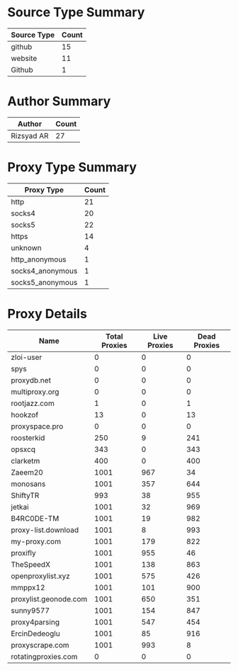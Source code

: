 # Source Type Summary

| Source Type | Count |
|-------------|-------|
| github | 15 |
| website | 11 |
| Github | 1 |


# Author Summary

| Author | Count |
|--------|-------|
| Rizsyad AR | 27 |


# Proxy Type Summary

| Proxy Type | Count |
|------------|-------|
| http | 21 |
| socks4 | 20 |
| socks5 | 22 |
| https | 14 |
| unknown | 4 |
| http_anonymous | 1 |
| socks4_anonymous | 1 |
| socks5_anonymous | 1 |


# Proxy Details

| Name | Total Proxies | Live Proxies | Dead Proxies |
|------|---------------|--------------|---------------|
| zloi-user | 0 | 0 | 0 |
| spys | 0 | 0 | 0 |
| proxydb.net | 0 | 0 | 0 |
| multiproxy.org | 0 | 0 | 0 |
| rootjazz.com | 1 | 0 | 1 |
| hookzof | 13 | 0 | 13 |
| proxyspace.pro | 0 | 0 | 0 |
| roosterkid | 250 | 9 | 241 |
| opsxcq | 343 | 0 | 343 |
| clarketm | 400 | 0 | 400 |
| Zaeem20 | 1001 | 967 | 34 |
| monosans | 1001 | 357 | 644 |
| ShiftyTR | 993 | 38 | 955 |
| jetkai | 1001 | 32 | 969 |
| B4RC0DE-TM | 1001 | 19 | 982 |
| proxy-list.download | 1001 | 8 | 993 |
| my-proxy.com | 1001 | 179 | 822 |
| proxifly | 1001 | 955 | 46 |
| TheSpeedX | 1001 | 138 | 863 |
| openproxylist.xyz | 1001 | 575 | 426 |
| mmppx12 | 1001 | 101 | 900 |
| proxylist.geonode.com | 1001 | 650 | 351 |
| sunny9577 | 1001 | 154 | 847 |
| proxy4parsing | 1001 | 547 | 454 |
| ErcinDedeoglu | 1001 | 85 | 916 |
| proxyscrape.com | 1001 | 993 | 8 |
| rotatingproxies.com | 0 | 0 | 0 |
